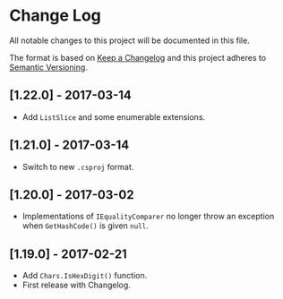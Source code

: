 # Change Log
All notable changes to this project will be documented in this file.

The format is based on [Keep a Changelog](http://keepachangelog.com/)
and this project adheres to [Semantic Versioning](http://semver.org/).

## [1.22.0] - 2017-03-14
- Add `ListSlice` and some enumerable extensions.

## [1.21.0] - 2017-03-14
- Switch to new `.csproj` format.

## [1.20.0] - 2017-03-02
- Implementations of `IEqualityComparer` no longer throw an exception when `GetHashCode()` is given `null`.

## [1.19.0] - 2017-02-21
- Add `Chars.IsHexDigit()` function.
- First release with Changelog.